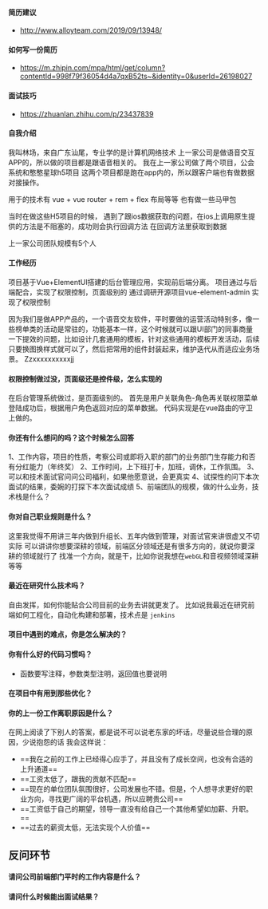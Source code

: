 #### 简历建议
- http://www.alloyteam.com/2019/09/13948/

#### 如何写一份简历
- https://m.zhipin.com/mpa/html/get/column?contentId=998f79f36054d4a7qxB52ts~&identity=0&userId=26198027

#### 面试技巧
- https://zhuanlan.zhihu.com/p/23437839

#### 自我介绍

我叫林场，来自广东汕尾，专业学的是计算机网络技术
上一家公司是做语音交互APP的，所以做的项目都是跟语音相关的。
我在上一家公司做了两个项目，公会系统和憨憨星球h5项目
这两个项目都是跑在app内的，所以跟客户端也有做数据对接操作。

用于的技术有 vue + vue router + rem + flex 布局等等
也有做一些马甲包

当时在做这些H5项目的时候，
遇到了跟ios数据获取的问题，在ios上调用原生提供的方法是不阻塞的，成功则会执行回调方法
在回调方法里获取到数据

上一家公司团队规模有5个人


#### 工作经历

项目基于Vue+ElementUI搭建的后台管理应用，实现前后端分离。
项目通过与后端配合，实现了权限控制，页面级别的
通过调研开源项目vue-element-admin 实现了权限控制


因为我们是做APP产品的，一个语音交友软件，平时要做的运营活动特别多，像一些榜单类的活动是常驻的，功能基本一样，这个时候就可以跟UI部门的同事商量一下提效的问题，比如设计几套通用的模板，针对这些通用的模板开发活动，后续只要换图换样式就可以了，然后把常用的组件封装起来，维护迭代从而适应业务场景。
Zzxxxxxxxxxxjj

#### 权限控制做过没，页面级还是控件级，怎么实现的
在后台管理系统做过，是页面级别的。
首先是用户关联角色-角色再关联权限菜单
登陆成功后，根据用户角色返回对应的菜单数据。
代码实现是在vue路由的守卫上做的。

#### 你还有什么想问的吗？这个时候怎么回答

1、工作内容，项目的性质，考察公司或即将入职的部门的业务部门生存能力和否有分红能力（年终奖）
2、工作时间，上下班打卡，加班，调休，工作氛围。
3、可以和技术面试官问问公司福利，如果他愿意说，会更真实
4、试探性的问下本次面试的结果，委婉的打探下本次面试成绩
5、前端团队的规模，做的什么业务，技术栈是什么？

#### 你对自己职业规则是什么？

这里我觉得不用讲三年内做到升组长、五年内做到管理，对面试官来讲很虚又不切实际
可以讲讲你想要深耕的领域，前端区分领域还是有很多方向的，就说你要深耕的领域就行了
找准一个方向，就是干，比如你说我想在`webGL`和音视频领域深耕等等

#### 最近在研究什么技术吗？

自由发挥，如何你能贴合公司目前的业务去讲就更发了。
比如说我最近在研究前端如何工程化，自动化构建和部署，技术点是 `jenkins`

#### 项目中遇到的难点，你是怎么解决的？

#### 你有什么好的代码习惯吗？
- 函数要写注释，参数类型注明，返回值也要说明


#### 在项目中有用到那些优化？


#### 你的上一份工作离职原因是什么？
在网上阅读了下别人的答案，都是说不可以说老东家的坏话，尽量说些合理的原因，少说抱怨的话
我会这样说：

- ==我在之前的工作上已经得心应手了，并且没有了成长空间，也没有合适的上升通道==
- ==工资太低了，跟我的贡献不匹配==
- ==现在的单位团队氛围很好，公司发展也不错。但是，个人想寻求更好的职业方向，寻找更广阔的平台机遇，所以应聘贵公司==
- ==工资低于自己的期望，领导一直没有给自己一个其他希望如加薪、升职。==
- ==过去的薪资太低，无法实现个人价值==





## 反问环节

#### 请问公司前端部门平时的工作内容是什么？

#### 请问什么时候能出面试结果？